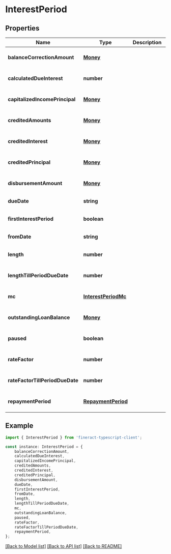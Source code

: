 # InterestPeriod


## Properties

Name | Type | Description | Notes
------------ | ------------- | ------------- | -------------
**balanceCorrectionAmount** | [**Money**](Money.md) |  | [optional] [default to undefined]
**calculatedDueInterest** | **number** |  | [optional] [default to undefined]
**capitalizedIncomePrincipal** | [**Money**](Money.md) |  | [optional] [default to undefined]
**creditedAmounts** | [**Money**](Money.md) |  | [optional] [default to undefined]
**creditedInterest** | [**Money**](Money.md) |  | [optional] [default to undefined]
**creditedPrincipal** | [**Money**](Money.md) |  | [optional] [default to undefined]
**disbursementAmount** | [**Money**](Money.md) |  | [optional] [default to undefined]
**dueDate** | **string** |  | [default to undefined]
**firstInterestPeriod** | **boolean** |  | [optional] [default to undefined]
**fromDate** | **string** |  | [default to undefined]
**length** | **number** |  | [optional] [default to undefined]
**lengthTillPeriodDueDate** | **number** |  | [optional] [default to undefined]
**mc** | [**InterestPeriodMc**](InterestPeriodMc.md) |  | [optional] [default to undefined]
**outstandingLoanBalance** | [**Money**](Money.md) |  | [optional] [default to undefined]
**paused** | **boolean** |  | [optional] [default to undefined]
**rateFactor** | **number** |  | [optional] [default to undefined]
**rateFactorTillPeriodDueDate** | **number** |  | [optional] [default to undefined]
**repaymentPeriod** | [**RepaymentPeriod**](RepaymentPeriod.md) |  | [optional] [default to undefined]

## Example

```typescript
import { InterestPeriod } from 'fineract-typescript-client';

const instance: InterestPeriod = {
    balanceCorrectionAmount,
    calculatedDueInterest,
    capitalizedIncomePrincipal,
    creditedAmounts,
    creditedInterest,
    creditedPrincipal,
    disbursementAmount,
    dueDate,
    firstInterestPeriod,
    fromDate,
    length,
    lengthTillPeriodDueDate,
    mc,
    outstandingLoanBalance,
    paused,
    rateFactor,
    rateFactorTillPeriodDueDate,
    repaymentPeriod,
};
```

[[Back to Model list]](../README.md#documentation-for-models) [[Back to API list]](../README.md#documentation-for-api-endpoints) [[Back to README]](../README.md)
